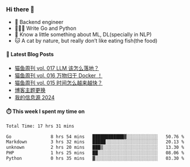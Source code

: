 ### Hi there 👋

- 🔧 Backend engineer
- 👨🏻‍💻 Write Go and Python
- 🔭 Know a little something about ML, DL(specially in NLP)
- 🐱 A cat by nature, but really don’t like eating fish(the food)

#### 📖 Latest Blog Posts
<!-- BLOG-POST-LIST:START -->
- [猫鱼周刊 vol. 017 LLM 该怎么落地？](https://ameow.xyz/archives/weekly-017)
- [猫鱼周刊 vol. 016 万物归于 Docker ！](https://ameow.xyz/archives/weekly-016)
- [猫鱼周刊 vol. 015 时间怎么越来越快？](https://ameow.xyz/archives/weekly-015)
- [博客主题更换](https://ameow.xyz/archives/bo-ke-zhu-ti-geng-huan)
- [我的信息源 2024](https://ameow.xyz/archives/info-source-2024)
<!-- BLOG-POST-LIST:END -->

#### ⏱️ This week I spent my time on
<!--START_SECTION:waka-->

```txt
Total Time: 17 hrs 31 mins

Go               8 hrs 54 mins   ████████████▓░░░░░░░░░░░░   50.76 %
Markdown         3 hrs 32 mins   █████░░░░░░░░░░░░░░░░░░░░   20.13 %
unknown          2 hrs 20 mins   ███▒░░░░░░░░░░░░░░░░░░░░░   13.30 %
PHP              1 hrs 25 mins   ██░░░░░░░░░░░░░░░░░░░░░░░   08.06 %
Python           0 hrs 35 mins   ▓░░░░░░░░░░░░░░░░░░░░░░░░   03.30 %
```

<!--END_SECTION:waka-->

<!--
**LeslieLeung/LeslieLeung** is a ✨ _special_ ✨ repository because its `README.md` (this file) appears on your GitHub profile.

Here are some ideas to get you started:

- 🔭 I’m currently working on ...
- 🌱 I’m currently learning ...
- 👯 I’m looking to collaborate on ...
- 🤔 I’m looking for help with ...
- 💬 Ask me about ...
- 📫 How to reach me: ...
- 😄 Pronouns: ...
- ⚡ Fun fact: ...
-->
